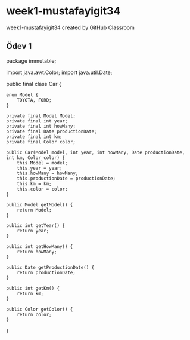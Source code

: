 # week1-mustafayigit34
week1-mustafayigit34 created by GitHub Classroom

## Ödev 1

package immutable;

import java.awt.Color;
import java.util.Date;

public final class Car {

	enum Model {
		TOYOTA, FORD;
	}

	private final Model Model;
	private final int year;
	private final int howMany;
	private final Date productionDate;
	private final int km;
	private final Color color;

	public Car(Model model, int year, int howMany, Date productionDate, int km, Color color) {
		this.Model = model;
		this.year = year;
		this.howMany = howMany;
		this.productionDate = productionDate;
		this.km = km;
		this.color = color;
	}

	public Model getModel() {
		return Model;
	}

	public int getYear() {
		return year;
	}

	public int getHowMany() {
		return howMany;
	}

	public Date getProductionDate() {
		return productionDate;
	}

	public int getKm() {
		return km;
	}

	public Color getColor() {
		return color;
	}

}
